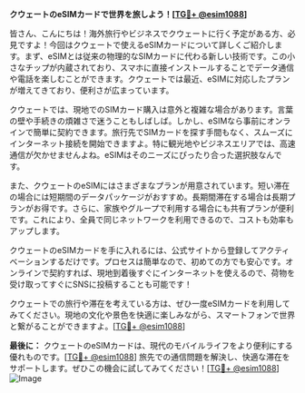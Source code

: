 **クウェートのeSIMカードで世界を旅しよう！[[TG💪+ @esim1088](https://t.me/s/esim1088)]**

皆さん、こんにちは！海外旅行やビジネスでクウェートに行く予定がある方、必見ですよ！今回はクウェートで使えるeSIMカードについて詳しくご紹介します。まず、eSIMとは従来の物理的なSIMカードに代わる新しい技術です。この小さなチップが内蔵されており、スマホに直接インストールすることでデータ通信や電話を楽しむことができます。クウェートでは最近、eSIMに対応したプランが増えてきており、便利さが広まっています。

クウェートでは、現地でのSIMカード購入は意外と複雑な場合があります。言葉の壁や手続きの煩雑さで迷うこともしばしば。しかし、eSIMなら事前にオンラインで簡単に契約できます。旅行先でSIMカードを探す手間もなく、スムーズにインターネット接続を開始できますよ。特に観光地やビジネスエリアでは、高速通信が欠かせませんよね。eSIMはそのニーズにぴったり合った選択肢なんです。

また、クウェートのeSIMにはさまざまなプランが用意されています。短い滞在の場合には短期間のデータパッケージがおすすめ。長期間滞在する場合は長期プランがお得です。さらに、家族やグループで利用する場合にも共有プランが便利です。これにより、全員で同じネットワークを利用できるので、コストも効率もアップします。

クウェートのeSIMカードを手に入れるには、公式サイトから登録してアクティベーションするだけです。プロセスは簡単なので、初めての方でも安心です。オンラインで契約すれば、現地到着後すぐにインターネットを使えるので、荷物を受け取ってすぐにSNSに投稿することも可能です！

クウェートでの旅行や滞在を考えている方は、ぜひ一度eSIMカードを利用してみてください。現地の文化や景色を快適に楽しみながら、スマートフォンで世界と繋がることができますよ。[[TG💪+ @esim1088](https://t.me/s/esim1088)]

**最後に：**
クウェートのeSIMカードは、現代のモバイルライフをより便利にする優れものです。[[TG💪+ @esim1088](https://t.me/s/esim1088)] 旅先での通信問題を解決し、快適な滞在をサポートします。ぜひこの機会に試してみてください！[[TG💪+ @esim1088](https://t.me/s/esim1088)]  
![Image](https://i.postimg.cc/Y0z9fWf4/image.png)
